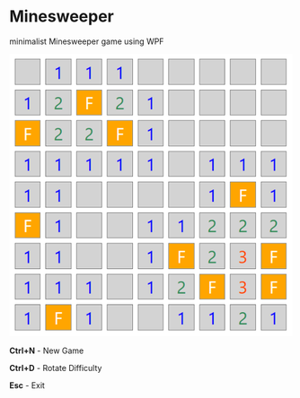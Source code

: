 # Minesweeper
 minimalist Minesweeper game using WPF

![Image](/Images/example_game_small.png)

**Ctrl+N** - New Game

**Ctrl+D** - Rotate Difficulty

**Esc** - Exit

